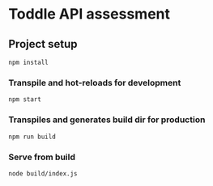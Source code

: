 # Toddle API assessment

## Project setup

```
npm install
```

### Transpile and hot-reloads for development

```
npm start
```

### Transpiles and generates build dir for production

```
npm run build
```

### Serve from build

```
node build/index.js
```
